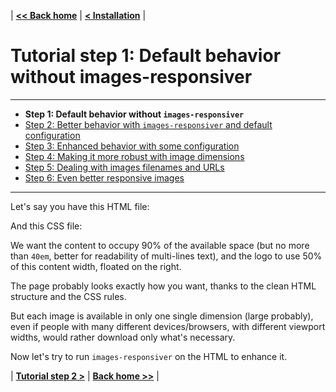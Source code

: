 | **[<< Back home](/images-responsiver/#documentation)** | **[< Installation](/images-responsiver/installation.html)** |

# Tutorial step 1: Default behavior without images-responsiver

----

- **Step 1: Default behavior without `images-responsiver`**
- [Step 2: Better behavior with `images-responsiver` and default configuration](https://nhoizey.github.io/images-responsiver/tutorial-02-images-responsiver-default.html)
- [Step 3: Enhanced behavior with some configuration](https://nhoizey.github.io/images-responsiver/tutorial-03-images-responsiver-simple-configuration.html)
- [Step 4: Making it more robust with image dimensions](https://nhoizey.github.io/images-responsiver/tutorial-04-images-dimensions.html)
- [Step 5: Dealing with images filenames and URLs](https://nhoizey.github.io/images-responsiver/tutorial-05-images-urls.html)
- [Step 6: Even better responsive images](https://nhoizey.github.io/images-responsiver/tutorial-06-even-better-responsive-images.html)

----

Let's say you have this HTML file:

<script src="https://gist-it.appspot.com/github/nhoizey/images-responsiver/raw/master/examples/01_default/page.html"></script>

And this CSS file:

<script src="https://gist-it.appspot.com/github/nhoizey/images-responsiver/raw/master/examples/01_default/styles.css"></script>

We want the content to occupy 90% of the available space (but no more than `40em`, better for readability of multi-lines text), and the logo to use 50% of this content width, floated on the right.

The page probably looks exactly how you want, thanks to the clean HTML structure and the CSS rules.

But each image is available in only one single dimension (large probably), even if people with many different devices/browsers, with different viewport widths, would rather download only what's necessary.

Now let's try to run `images-responsiver` on the HTML to enhance it.

| **[Tutorial step 2 >](/images-responsiver/tutorial-02-images-responsiver-default.html)** | **[Back home >>](/images-responsiver/#documentation)** |
